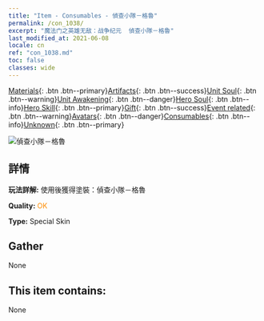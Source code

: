 ```yaml
---
title: "Item - Consumables - 偵查小隊－格魯"
permalink: /con_1038/
excerpt: "魔法门之英雄无敌：战争纪元  偵查小隊－格魯"
last_modified_at: 2021-06-08
locale: cn
ref: "con_1038.md"
toc: false
classes: wide
---
```

 [Materials](/ItemsCN/){: .btn .btn--primary}[Artifacts](/ItemsCN/Artifacts/){: .btn .btn--success}[Unit Soul](/ItemsCN/UnitSoul/){: .btn .btn--warning}[Unit Awakening](/ItemsCN/UnitAwakening/){: .btn .btn--danger}[Hero Soul](/ItemsCN/HeroSoul/){: .btn .btn--info}[Hero Skill](/ItemsCN/HeroSkill/){: .btn .btn--primary}[Gift](/ItemsCN/Gift/){: .btn .btn--success}[Event related](/ItemsCN/Events/){: .btn .btn--warning}[Avatars](/ItemsCN/Avatars/){: .btn .btn--danger}[Consumables](/ItemsCN/Consumables/){: .btn .btn--info}[Unknown](/ItemsCN/Unknown/){: .btn .btn--primary}

 ![偵查小隊－格魯](/images/h/h_Gelu5.jpg)

## 詳情
 **玩法詳解:** 使用後獲得塗裝：偵查小隊－格魯

 **Quality:** <span style="color: #FF8C00">OK</span>

 **Type:** Special Skin

## Gather

  None

## This item contains:

  None

